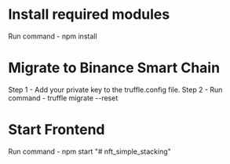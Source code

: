 # Install required modules

Run command - npm install

# Migrate to Binance Smart Chain

Step 1 - Add your private key to the truffle.config file.
Step 2 - Run command - truffle migrate --reset

# Start Frontend

Run command - npm start
"# nft_simple_stacking" 

